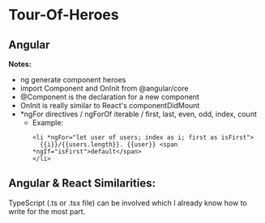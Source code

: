# Tour-Of-Heroes

## **Angular**

**Notes:**
- ng generate component heroes
- import Component and OnInit from @angular/core
- @Component is the declaration for a new component
- OnInit is really similar to React's componentDidMount
- *ngFor directives / ngForOf iterable / first, last, even, odd, index, count
  - Example:
    ```
    <li *ngFor="let user of users; index as i; first as isFirst">
      {{i}}/{{users.length}}. {{user}} <span *ngIf="isFirst">default</span>
    </li>
    ```


## **Angular & React Similarities:**
TypeScript (.ts or .tsx file) can be involved which I already know how to write for the most part.